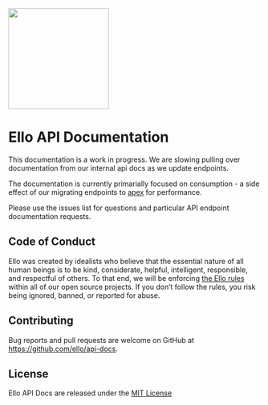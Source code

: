 <img src="http://d324imu86q1bqn.cloudfront.net/uploads/user/avatar/641/large_Ello.1000x1000.png" width="200px" height="200px" />

# Ello API Documentation

This documentation is a work in progress. We are slowing pulling over documentation from our internal api docs as we update endpoints.

The documentation is currently primarially focused on consumption - a side effect of our migrating endpoints to [apex](https://github.com/ello/apex) for performance.

Please use the issues list for questions and particular API endpoint documentation requests.


## Code of Conduct

Ello was created by idealists who believe that the essential nature of all human beings is to be kind, considerate, helpful, intelligent, responsible, and respectful of others. To that end, we will be enforcing [the Ello rules](https://ello.co/wtf/policies/rules/) within all of our open source projects. If you don’t follow the rules, you risk being ignored, banned, or reported for abuse.

## Contributing
Bug reports and pull requests are welcome on GitHub at https://github.com/ello/api-docs.

## License
Ello API Docs are released under the [MIT License](/LICENSE.txt)
